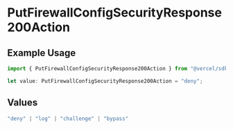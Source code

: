 # PutFirewallConfigSecurityResponse200Action

## Example Usage

```typescript
import { PutFirewallConfigSecurityResponse200Action } from "@vercel/sdk/models/putfirewallconfigop.js";

let value: PutFirewallConfigSecurityResponse200Action = "deny";
```

## Values

```typescript
"deny" | "log" | "challenge" | "bypass"
```